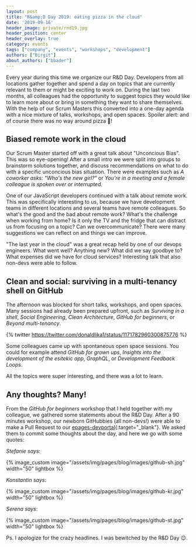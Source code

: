 ```yaml
---
layout: post
title: "R&amp;D Day 2019: eating pizza in the cloud"
date: '2019-09-16'
header_image: private/rnd19.jpg
header_position: center
header_overlay: true
category: events
tags: ["company", "events", "workshops", "development"]
authors: ["Birgit"]
about_authors: ["bbader"]
---
```


Every year during this time we organize our R&D Day.
Developers from all locations gather together and spend a day on topics that are currently relevant to them or might be exciting to work on.
During the last two months, all colleagues had the opportunity to suggest topics they would like to learn more about or bring in something they want to share themselves.
With the help of our Scrum Masters this converted into a one-day agenda with a nice mixture of talks, workshops, and open spaces.
Spoiler alert: and of course there was no way around pizza 🍕!

## Biased remote work in the cloud

Our Scrum Master started off with a great talk about "Unconcious Bias".
This was so eye-opening!
After a small intro we were split into groups to brainstorm solutions together, and discuss recommendations on what to do with a specific unconcious bias situation.
There were examples such as *A coworker asks: "Who's the new girl?"* or *You're in a meeting and a female colleague is spoken over or interrupted.*

One of our JavaScript developers continued with a talk about remote work.
This was specifically interesting to us, because we have development teams in different locations and several teams have remote colleagues.
So what's the good and the bad about remote work?
What's the challenge when working from home?
Is it only the TV and the fridge that can distract us from focusing on a topic?
Can we overcommunicate?
There were many suggestions we can reflect on and things we can improve.

"The last year in the cloud" was a great recap held by one of our devops engineers.
What went well?
Anything new?
What did we say goodbye to?
What expenses did we have for cloud services?
Interesting talk that also non-devs were able to follow.

## Clean and social: surviving in a multi-tenancy shell on GitHub

The afternoon was blocked for short talks, workshops, and open spaces.
Many sessions had already been prepared upfront, such as *Surviving in a shell*, *Social Engineering*, *Clean Architecture*, *GitHub for beginners*, or *Beyond multi-tenancy*.

{% twitter https://twitter.com/donaldlika1/status/1171782960300875776 %}

Some colleagues came up with spontaneous open space sessions.
You could for example attend *GitHub for grown ups*, *Insights into the development of the esitekic app*, *GraphQL*, or *Development Feedback Loops*.

All the topics were super interesting, and there was a lot to learn.

## Any thoughts? Many!

From the *GitHub for beginners* workshop that I held together with my colleague, we gathered some statements about the R&D Day.
After a 90 minutes workshop, our newborn GitHubbies (all non-devs!) were able to make a Pull Request to our [epages-devportal](https://github.com/ePages-de/epages-devportal){:target="_blank"}.
We asked them to commit some thoughts about the day, and here we go with some quotes:

*Stefanie says*:

{% image_custom image="/assets/img/pages/blog/images/github-sh.jpg" width="50" lightbox %}

*Konstantin says*:

{% image_custom image="/assets/img/pages/blog/images/github-kr.jpg" width="50" lightbox %}

*Serena says*:

{% image_custom image="/assets/img/pages/blog/images/github-st.jpg" width="50" lightbox %} <br>

Ps. I apologize for the crazy headlines.
I was bewitched by the R&D Day 😉.
